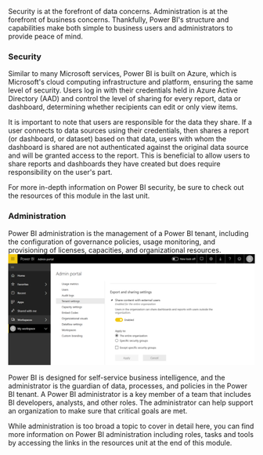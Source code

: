 Security is at the forefront of data concerns. Administration is at the forefront of business concerns. Thankfully, Power BI's structure and capabilities make both simple to business users and administrators to provide peace of mind.

### Security

Similar to many Microsoft services, Power BI is built on Azure, which is Microsoft's cloud computing infrastructure and platform, ensuring the same level of security. Users log in with their credentials held in Azure Active Directory (AAD) and control the level of sharing for every report, data or dashboard, determining whether recipients can edit or only view items. 

It is important to note that users are responsible for the data they share. If a user connects to data sources using their credentials, then shares a report (or dashboard, or dataset) based on that data, users with whom the dashboard is shared are not authenticated against the original data source and will be granted access to the report. This is beneficial to allow users to share reports and dashboards they have created but does require responsibility on the user's part.

For more in-depth information on Power BI security, be sure to check out the resources of this module in the last unit.

### Administration

Power BI administration is the management of a Power BI tenant, including the configuration of governance policies, usage monitoring, and provisioning of licenses, capacities, and organizational resources.
    ![Admin Portal](../media/pbi-security.png)

Power BI is designed for self-service business intelligence, and the administrator is the guardian of data, processes, and policies in the Power BI tenant. A Power BI administrator is a key member of a team that includes BI developers, analysts, and other roles. The administrator can help support an organization to make sure that critical goals are met.

While administration is too broad a topic to cover in detail here, you can find more information on Power BI administration including roles, tasks and tools by accessing the links in the resources unit at the end of this module.
